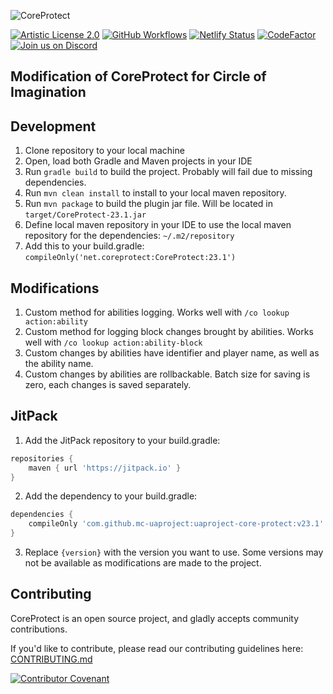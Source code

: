 ![CoreProtect](https://userfolio.com/uploads/coreprotect-banner-v19.png)

[![Artistic License 2.0](https://img.shields.io/github/license/PlayPro/CoreProtect?&logo=github)](LICENSE)
[![GitHub Workflows](https://github.com/PlayPro/CoreProtect/actions/workflows/build.yml/badge.svg)](https://github.com/PlayPro/CoreProtect/actions)
[![Netlify Status](https://img.shields.io/netlify/c1d26a0f-65c5-4e4b-95d7-e08af671ab67)](https://app.netlify.com/sites/coreprotect/deploys)
[![CodeFactor](https://www.codefactor.io/repository/github/playpro/coreprotect/badge)](https://www.codefactor.io/repository/github/playpro/coreprotect)
[![Join us on Discord](https://img.shields.io/discord/348680641560313868.svg?label=&logo=discord&logoColor=ffffff&color=7389D8&labelColor=6A7EC2)](https://discord.gg/b4DZ4jy)

## Modification of CoreProtect for Circle of Imagination

Development
------

1. Clone repository to your local machine
2. Open, load both Gradle and Maven projects in your IDE
3. Run `gradle build` to build the project. Probably will fail due to missing dependencies.
4. Run `mvn clean install` to install to your local maven repository.
5. Run `mvn package` to build the plugin jar file. Will be located in `target/CoreProtect-23.1.jar`
6. Define local maven repository in your IDE to use the local maven repository for the dependencies: `~/.m2/repository`
7. Add this to your build.gradle: `compileOnly('net.coreprotect:CoreProtect:23.1')`

Modifications
-----
1. Custom method for abilities logging. Works well with `/co lookup action:ability`
2. Custom method for logging block changes brought by abilities. Works well with `/co lookup action:ability-block`
3. Custom changes by abilities have identifier and player name, as well as the ability name. 
4. Custom changes by abilities are rollbackable. Batch size for saving is zero, each changes is saved separately.

JitPack
------

1. Add the JitPack repository to your build.gradle:

```gradle
repositories {
    maven { url 'https://jitpack.io' }
}
```

2. Add the dependency to your build.gradle:

```gradle
dependencies {
    compileOnly 'com.github.mc-uaproject:uaproject-core-protect:v23.1'
}
```

3. Replace `{version}` with the version you want to use. Some versions may not be available as modifications are made to the project.

Contributing
------
CoreProtect is an open source project, and gladly accepts community contributions.

If you'd like to contribute, please read our contributing guidelines here: [CONTRIBUTING.md](CONTRIBUTING.md)

[![Contributor Covenant](https://img.shields.io/badge/Contributor%20Covenant-2.0-4baaaa.svg)](CONTRIBUTING.md#code-of-conduct) 
